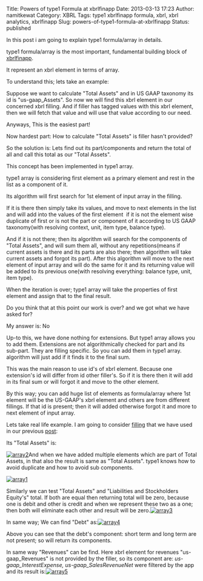 Title: Powers of type1 Formula at xbrlfinapp
Date: 2013-03-13 17:23
Author: namitkewat
Category: XBRL
Tags: type1 xbrlfinapp formula, xbrl, xbrl analytics, xbrlfinapp
Slug: powers-of-type1-formula-at-xbrlfinapp
Status: published

In this post i am going to explain type1 formula/array in details.

type1 formula/array is the most important, fundamental building block of
[xbrlfinapp](http://xbrlfinapp.pythonanywhere.com/).

It represent an xbrl element in terms of array.

To understand this; lets take an example:

Suppose we want to calculate "Total Assets" and in US GAAP taxonomy its
id is "us-gaap\_Assets". So now we will find this xbrl element in our
concerned xbrl filling. And if filler has tagged values with this xbrl
element, then we will fetch that value and will use that value according
to our need.

Anyways, This is the easiest part!

Now hardest part: How to calculate "Total Assets" is filler hasn't
provided?

So the solution is: Lets find out its part/components and return the
total of all and call this total as our "Total Assets".

This concept has been implemented in type1 array.

type1 array is considering first element as a primary element and rest
in the list as a component of it.

Its algorithm will first search for 1st element of input array in the
filling.

If it is there then simply take its values, and move to next elements in
the list and will add into the values of the first element  if it is not
the element wise duplicate of first or is not the part or component of
it according to US GAAP taxonomy(with resolving context, unit, item
type, balance type).

And if it is not there; then its algorithm will search for the
components of "Total Assets", and will sum them all, without any
repetitions(means if current assets is there and its parts are also
there; then algorithm will take current assets and forgot its part).
After this algorithm will move to the next element of input array and
will do the same for it and its returning value will be added to its
previous one(with resolving everything: balance type, unit, item type).

When the iteration is over; type1 array will take the properties of
first element and assign that to the final result.

Do you think that at this point our work is over? and we got what we
have asked for?

My answer is: No

Up-to this, we have done nothing for extensions. But type1 array allows
you to add them. Extensions are not algorithmically checked for part and
its sub-part. They are filling specific. So you can add them in type1
array. algorithm will just add if it finds it to the final sum.

This was the main reason to use id's of xbrl element. Because one
extension's id will differ from id other filler's. So if it is there
then it will add in its final sum or will forgot it and move to the
other element.

By this way; you can add huge list of elements as formula/array where
1st element will be the US-GAAP's xbrl element and others are from
different fillings. If that id is present; then it will added otherwise
forgot it and more to next element of input array.

Lets take real life example. I am going to consider
[filling](http://www.sec.gov/Archives/edgar/data/1142596/000144530513000348/0001445305-13-000348-xbrl.zip)
that we have used in our previous
[post](http://namitkewat.wordpress.com/2013/03/11/xbrlfinapp-beta1-0-release/ "post"):

Its "Total Assets" is:

[![array2](http://namitkewat.files.wordpress.com/2013/03/array2.jpg)](http://namitkewat.files.wordpress.com/2013/03/array2.jpg)And
when we have added multiple elements which are part of Total Assets, in
that also the result is same as "Total Assets". type1 knows how to avoid
duplicate and how to avoid sub components.

[![array1](http://namitkewat.files.wordpress.com/2013/03/array1.jpg)](http://namitkewat.files.wordpress.com/2013/03/array1.jpg)

Similarly we can test "Total Assets" and "Liabilities and Stockholders
Equity's" total. If both are equal then returning total will be zero,
because one is debit and other is credit and when we represent these two
as a one; then both will eliminate each other and result will be
zero.[![array3](http://namitkewat.files.wordpress.com/2013/03/array3.jpg)](http://namitkewat.files.wordpress.com/2013/03/array3.jpg)

In same way; We can find "Debt"
as:[![array4](http://namitkewat.files.wordpress.com/2013/03/array4.jpg)](http://namitkewat.files.wordpress.com/2013/03/array4.jpg)

Above you can see that the debt's component: short term and long term
are not present; so will return its components.

In same way "Revenues" can be find. Here xbrl element for revenues
"us-gaap\_Revenues" is not provided by the filler, so its component are:
*us-gaap\_InterestExpense,* *us-gaap\_SalesRevenueNet* were filtered by
the app and its result
is:[![array5](http://namitkewat.files.wordpress.com/2013/03/array5.jpg)](http://namitkewat.files.wordpress.com/2013/03/array5.jpg)
